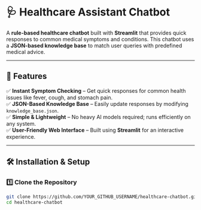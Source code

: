# 🩺 Healthcare Assistant Chatbot

A **rule-based healthcare chatbot** built with **Streamlit** that provides quick responses to common medical symptoms and conditions. This chatbot uses a **JSON-based knowledge base** to match user queries with predefined medical advice.

---

## 🚀 Features

✅ **Instant Symptom Checking** – Get quick responses for common health issues like fever, cough, and stomach pain.  
✅ **JSON-Based Knowledge Base** – Easily update responses by modifying `knowledge_base.json`.  
✅ **Simple & Lightweight** – No heavy AI models required; runs efficiently on any system.  
✅ **User-Friendly Web Interface** – Built using **Streamlit** for an interactive experience.  

---

## 🛠 Installation & Setup

### 1️⃣ Clone the Repository  
```sh
git clone https://github.com/YOUR_GITHUB_USERNAME/healthcare-chatbot.git
cd healthcare-chatbot
